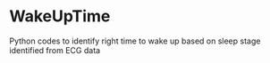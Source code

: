 # WakeUpTime
Python codes to identify right time to wake up based on sleep stage identified from ECG data
